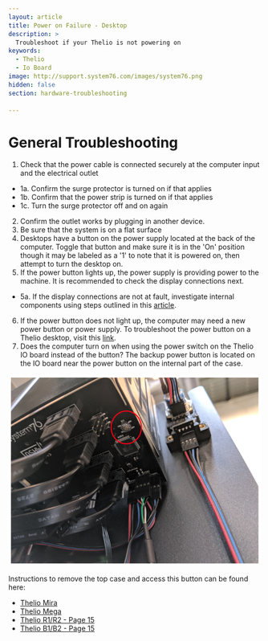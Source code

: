 ```yaml
---
layout: article
title: Power on Failure - Desktop
description: >
  Troubleshoot if your Thelio is not powering on
keywords:
  - Thelio
  - Io Board
image: http://support.system76.com/images/system76.png
hidden: false
section: hardware-troubleshooting

---
```


# General Troubleshooting

1. Check that the power cable is connected securely at the computer input and the electrical outlet 
  * 1a. Confirm the surge protector is turned on if that applies 
  * 1b. Confirm that the power strip is turned on if that applies 
  * 1c. Turn the surge protector off and on again 

2. Confirm the outlet works by plugging in another device. 
3. Be sure that the system is on a flat surface 
4. Desktops have a button on the power supply located at the back of the computer. Toggle that button and make sure it is in the 'On' position though it may be labeled as a '1' to note that it is powered on, then attempt to turn the desktop on.
5. If the power button lights up, the power supply is providing power to the machine. It is recommended to check the display connections next. 
  * 5a. If the display connections are not at fault, investigate internal components using steps outlined in this [article](https://support.system76.com/articles/hardware-failure/). 
6. If the power button does not light up, the computer may need a new power button or power supply. To troubleshoot the power button on a Thelio desktop, visit this [link](https://tech-docs.system76.com/models/thelio-massive-b1.2/repairs.html#troubleshooting-the-power-button).
7. Does the computer turn on when using the power switch on the Thelio IO board instead of the button? The backup power button is located on the IO board near the power button on the internal part of the case. 

![Thelio Io power button](/images/failure-power-on/thelio-io-power-button.png)

Instructions to remove the top case and access this button can be found here: 

- [Thelio Mira](https://tech-docs.system76.com/models/thelio-mira-r1.0/repairs.html#troubleshooting-the-power-button) 
- [Thelio Mega](https://tech-docs.system76.com/models/thelio-mega-r1.0/repairs.html#troubleshooting-the-power-button)
- [Thelio R1/R2 - Page 15](https://github.com/system76/docs/blob/gh-pages/service-manuals/pdfs/Thelio/R1/thelio-r1-service-manual.pdf)
- [Thelio B1/B2 - Page 15](https://github.com/system76/docs/blob/gh-pages/service-manuals/pdfs/Thelio/B1/thelio-b1-service-manual.pdf)